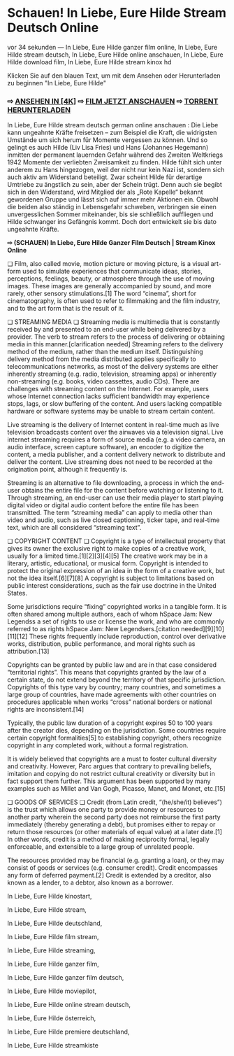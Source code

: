 # Schauen! In Liebe, Eure Hilde Stream Deutsch Online
vor 34 sekunden — In Liebe, Eure Hilde ganzer film online, In Liebe, Eure Hilde stream deutsch, In Liebe, Eure Hilde online anschauen, In Liebe, Eure Hilde download film, In Liebe, Eure Hilde stream kinox hd

Klicken Sie auf den blauen Text, um mit dem Ansehen oder Herunterladen zu beginnen "In Liebe, Eure Hilde"

### ⇨ [ANSEHEN IN [4K]](https://t.co/iIcDdljHLw) ⇨ [FILM JETZT ANSCHAUEN](https://t.co/iIcDdljHLw) ⇨ [TORRENT HERUNTERLADEN](https://t.co/iIcDdljHLw)

In Liebe, Eure Hilde stream deutsch german online anschauen : Die Liebe kann ungeahnte Kräfte freisetzen – zum Beispiel die Kraft, die widrigsten Umstände um sich herum für Momente vergessen zu können. Und so gelingt es auch Hilde (Liv Lisa Fries) und Hans (Johannes Hegemann) inmitten der permanent lauernden Gefahr während des Zweiten Weltkriegs 1942 Momente der verliebten Zweisamkeit zu finden. Hilde fühlt sich unter anderem zu Hans hingezogen, weil der nicht nur kein Nazi ist, sondern sich auch aktiv am Widerstand beteiligt. Zwar scheint Hilde für derartige Umtriebe zu ängstlich zu sein, aber der Schein trügt. Denn auch sie begibt sich in den Widerstand, wird Mitglied der als „Rote Kapelle“ bekannt gewordenen Gruppe und lässt sich auf immer mehr Aktionen ein. Obwohl die beiden also ständig in Lebensgefahr schweben, verbringen sie einen unvergesslichen Sommer miteinander, bis sie schließlich auffliegen und Hilde schwanger ins Gefängnis kommt. Doch dort entwickelt sie bis dato ungeahnte Kräfte.

**⇨ (SCHAUEN) In Liebe, Eure Hilde Ganzer Film Deutsch | Stream Kinox Online**

❏ Film, also called movie, motion picture or moving picture, is a visual art-form used to simulate experiences that communicate ideas, stories, perceptions, feelings, beauty, or atmosphere through the use of moving images. These images are generally accompanied by sound, and more rarely, other sensory stimulations.[1] The word “cinema”, short for cinematography, is often used to refer to filmmaking and the film industry, and to the art form that is the result of it.

❏ STREAMING MEDIA ❏
Streaming media is multimedia that is constantly received by and presented to an end-user while being delivered by a provider. The verb to stream refers to the process of delivering or obtaining media in this manner.[clarification needed] Streaming refers to the delivery method of the medium, rather than the medium itself. Distinguishing delivery method from the media distributed applies specifically to telecommunications networks, as most of the delivery systems are either inherently streaming (e.g. radio, television, streaming apps) or inherently non-streaming (e.g. books, video cassettes, audio CDs). There are challenges with streaming content on the Internet. For example, users whose Internet connection lacks sufficient bandwidth may experience stops, lags, or slow buffering of the content. And users lacking compatible hardware or software systems may be unable to stream certain content.

Live streaming is the delivery of Internet content in real-time much as live television broadcasts content over the airwaves via a television signal. Live internet streaming requires a form of source media (e.g. a video camera, an audio interface, screen capture software), an encoder to digitize the content, a media publisher, and a content delivery network to distribute and deliver the content. Live streaming does not need to be recorded at the origination point, although it frequently is.

Streaming is an alternative to file downloading, a process in which the end-user obtains the entire file for the content before watching or listening to it. Through streaming, an end-user can use their media player to start playing digital video or digital audio content before the entire file has been transmitted. The term “streaming media” can apply to media other than video and audio, such as live closed captioning, ticker tape, and real-time text, which are all considered “streaming text”.

❏ COPYRIGHT CONTENT ❏
Copyright is a type of intellectual property that gives its owner the exclusive right to make copies of a creative work, usually for a limited time.[1][2][3][4][5] The creative work may be in a literary, artistic, educational, or musical form. Copyright is intended to protect the original expression of an idea in the form of a creative work, but not the idea itself.[6][7][8] A copyright is subject to limitations based on public interest considerations, such as the fair use doctrine in the United States.

Some jurisdictions require “fixing” copyrighted works in a tangible form. It is often shared among multiple authors, each of whom hSpace Jam: New Legendss a set of rights to use or license the work, and who are commonly referred to as rights hSpace Jam: New Legendsers.[citation needed][9][10][11][12] These rights frequently include reproduction, control over derivative works, distribution, public performance, and moral rights such as attribution.[13]

Copyrights can be granted by public law and are in that case considered “territorial rights”. This means that copyrights granted by the law of a certain state, do not extend beyond the territory of that specific jurisdiction. Copyrights of this type vary by country; many countries, and sometimes a large group of countries, have made agreements with other countries on procedures applicable when works “cross” national borders or national rights are inconsistent.[14]

Typically, the public law duration of a copyright expires 50 to 100 years after the creator dies, depending on the jurisdiction. Some countries require certain copyright formalities[5] to establishing copyright, others recognize copyright in any completed work, without a formal registration.

It is widely believed that copyrights are a must to foster cultural diversity and creativity. However, Parc argues that contrary to prevailing beliefs, imitation and copying do not restrict cultural creativity or diversity but in fact support them further. This argument has been supported by many examples such as Millet and Van Gogh, Picasso, Manet, and Monet, etc.[15]

❏ GOODS OF SERVICES ❏
Credit (from Latin credit, “(he/she/it) believes”) is the trust which allows one party to provide money or resources to another party wherein the second party does not reimburse the first party immediately (thereby generating a debt), but promises either to repay or return those resources (or other materials of equal value) at a later date.[1] In other words, credit is a method of making reciprocity formal, legally enforceable, and extensible to a large group of unrelated people.

The resources provided may be financial (e.g. granting a loan), or they may consist of goods or services (e.g. consumer credit). Credit encompasses any form of deferred payment.[2] Credit is extended by a creditor, also known as a lender, to a debtor, also known as a borrower.

In Liebe, Eure Hilde kinostart, 

In Liebe, Eure Hilde stream, 

In Liebe, Eure Hilde deutschland, 

In Liebe, Eure Hilde film stream, 

In Liebe, Eure Hilde streaming, 

In Liebe, Eure Hilde ganzer film, 

In Liebe, Eure Hilde ganzer film deutsch, 

In Liebe, Eure Hilde moviepilot, 

In Liebe, Eure Hilde online stream deutsch, 

In Liebe, Eure Hilde österreich, 

In Liebe, Eure Hilde premiere deutschland, 

In Liebe, Eure Hilde streamkiste
